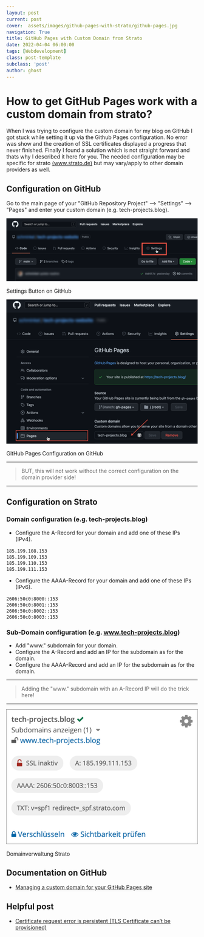 ```yaml
---
layout: post
current: post
cover:  assets/images/github-pages-with-strato/github-pages.jpg
navigation: True
title: GitHub Pages with Custom Domain from Strato
date: 2022-04-04 06:00:00
tags: [Webdevelopment]
class: post-template
subclass: 'post'
author: ghost
---
```


# How to get GitHub Pages work with a custom domain from strato?

When I was trying to configure the custom domain for my blog on GitHub I got stuck while setting it up via the Github Pages configuration. No error was show and the creation of SSL certificates displayed a progress that never finished. Finally I found a solution which is not straight forward and thats why I described it here for you. The needed configuration may be specific for strato [(www.strato.de)](http://www.strato.de) but may vary/apply to other domain providers as well.


## Configuration on GitHub
Go to the main page of your "GitHub Repository Project" --> "Settings" --> "Pages" and enter your custom domain (e.g. tech-projects.blog).

![Configuration on GitHub 1](/assets/images/github-pages-with-strato/2022-04-06_19-25-45.png)
<figcaption>Settings Button on GitHub</figcaption>

![Configuration on GitHub 2](/assets/images/github-pages-with-strato/2022-04-06_19-36-07.png)
<figcaption>GitHub Pages Configuration on GitHub</figcaption>

---
> BUT, this will not work without the correct configuration on the domain provider side!

---

## Configuration on Strato

### Domain configuration (e.g. tech-projects.blog)
- Configure the A-Record for your domain and add one of these IPs (IPv4).
```
185.199.108.153
185.199.109.153
185.199.110.153
185.199.111.153
```

- Configure the AAAA-Record for your domain and add one of these IPs (IPv6).
```
2606:50c0:8000::153
2606:50c0:8001::153
2606:50c0:8002::153
2606:50c0:8003::153
```

### Sub-Domain configuration (e.g. www.tech-projects.blog)
- Add "www." subdomain for your domain.
- Configure the A-Record and add an IP for the subdomain as for the domain.
- Configure the AAAA-Record and add an IP for the subdomain as for the domain.

---
> Adding the "www." subdomain with an A-Record IP will do the trick here!

---

![Domainverwaltung Strato](/assets/images/github-pages-with-strato/2022-04-06_20-42-15.png)
<figcaption>Domainverwaltung Strato</figcaption>


## Documentation on GitHub
-  [Managing a custom domain for your GitHub Pages site](https://docs.github.com/en/pages/configuring-a-custom-domain-for-your-github-pages-site/managing-a-custom-domain-for-your-github-pages-site)

## Helpful post
- [Certificate request error is persistent (TLS Certificate can’t be provisioned)](https://github.community/t/certificate-request-error-is-persistent-tls-certificate-cant-be-provisioned/11008/16)
